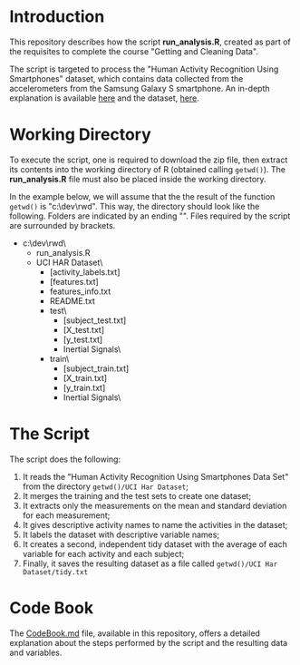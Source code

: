 # Introduction

This repository describes how the script **run_analysis.R**, created as part of the requisites to complete the course "Getting and Cleaning Data".

The script is targeted to process the "Human Activity Recognition Using Smartphones" dataset, which contains data collected from the accelerometers from the Samsung Galaxy S smartphone. An in-depth explanation is available [here](http://archive.ics.uci.edu/ml/datasets/Human+Activity+Recognition+Using+Smartphones) and the dataset, [here](https://d396qusza40orc.cloudfront.net/getdata%2Fprojectfiles%2FUCI%20HAR%20Dataset.zip).

# Working Directory

To execute the script, one is required to download the zip file, then extract its contents into the working directory of R (obtained calling `getwd()`). The **run_analysis.R** file must also be placed inside the working directory.

In the example below, we will assume that the the result of the function `getwd()` is "c:\dev\rwd\". This way, the directory should look like the following. Folders are indicated by an ending "\". Files required by the script are surrounded by brackets.

* c:\dev\rwd\
    * run_analysis.R
    * UCI HAR Dataset\
        * [activity_labels.txt]
        * [features.txt]
        * features_info.txt
        * README.txt
        * test\
            * [subject_test.txt]
            * [X_test.txt]
            * [y_test.txt]
            * Inertial Signals\
        * train\
            * [subject_train.txt]
            * [X_train.txt]
            * [y_train.txt]
            * Inertial Signals\

# The Script

The script does the following:

1. It reads the "Human Activity Recognition Using Smartphones Data Set" from the directory `getwd()/UCI Har Dataset`;
2. It merges the training and the test sets to create one dataset;
3. It extracts only the measurements on the mean and standard deviation for each measurement;
4. It gives descriptive activity names to name the activities in the dataset;
5. It labels the dataset with descriptive variable names;
6. It creates a second, independent tidy dataset with the average of each variable for each activity and each subject;
7. Finally, it saves the resulting dataset as a file called `getwd()/UCI Har Dataset/tidy.txt`

# Code Book

The [CodeBook.md](https://github.com/dmutti/getting-cleaning-data/blob/master/CodeBook.md) file, available in this repository, offers a detailed explanation about the steps performed by the script and the resulting data and variables.
